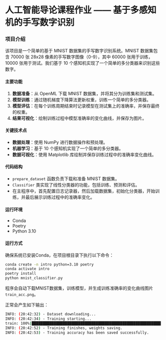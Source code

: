 # 人工智能导论课程作业 —— 基于多感知机的手写数字识别
### 项目介绍

该项目是一个简单的基于 MNIST 数据集的手写数字识别系统。MNIST 数据集包含 70000 张 28x28 像素的手写数字图像（0-9），其中 60000 张用于训练，10000 张用于测试。我们基于 10 个感知机实现了一个简单的多分类器来识别这些数字。

#### 主要功能
1. **数据准备**：从 OpenML 下载 MNIST 数据集，并将其分为训练集和测试集。
2. **模型训练**：通过随机梯度下降算法更新权重，训练一个简单的多分类器。
3. **模型评估**：在每个训练周期结束时记录模型在测试集上的准确率，并保存最终的权重。
4. **结果可视化**：绘制训练过程中模型准确率的变化曲线，并保存为图片。

#### 关键技术点
- **数据处理**：使用 NumPy 进行数据操作和预处理。
- **机器学习**：基于 10 个感知机实现了一个简单的多分类器。
- **数据可视化**：使用 Matplotlib 库绘制并保存训练过程中的准确率变化曲线。

#### 代码结构
- `prepare_dataset` 函数负责下载和准备 MNIST 数据集。
- `Classifier` 类实现了线性分类器的功能，包括训练、预测和评估。
- 在主程序中，首先配置日志记录器，然后加载数据集，初始化分类器，开始训练，并最后展示训练过程中的准确率变化。

#### 运行环境
- Conda
- Poetry
- Python 3.10


#### 运行方式
确保系统已安装Conda，在项目根目录下执行以下命令：
```bash
conda create -n intro python=3.10 poetry
conda activate intro
poetry install
python mnist_classifier.py
```

程序会自动下载MNIST数据集，训练模型，并生成训练准确率的变化曲线图片`train_acc.png`。

正常会产生如下输出：

```bash
INFO: (20:42:32) - Dataset downloading...
INFO: (20:42:34) - Training starting...
train: 100%|██████████████████████████████████████████████████████████████████████████████████████| 1000000/1000000 [00:17<00:00, 56099.51it/s]
INFO: (20:42:52) - Training finishes, weights saving.
INFO: (20:42:53) - Training accuracy has been saved successfully.
```